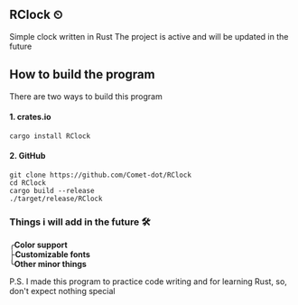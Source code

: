 ## RClock ⏲
Simple clock written in Rust
The project is active and will be updated in the future

## How to build the program
There are two ways to build this program

#### 1. crates.io  
```
cargo install RClock
```
#### 2. GitHub
```
git clone https://github.com/Comet-dot/RClock
cd RClock
cargo build --release
./target/release/RClock
```
### Things i will add in the future 🛠
╭**Color support**  
├**Customizable fonts**  
╰**Other minor things**

P.S. 
I made this program to practice code writing and for learning Rust, so, don't expect nothing special 
